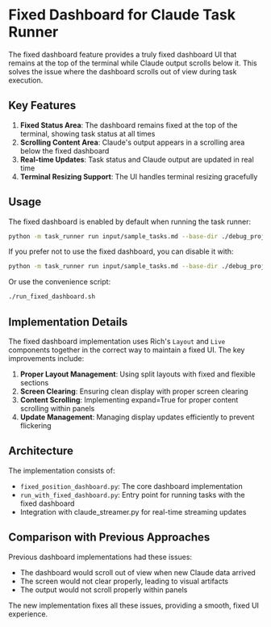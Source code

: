 # Fixed Dashboard for Claude Task Runner

The fixed dashboard feature provides a truly fixed dashboard UI that remains at the top of the terminal while Claude output scrolls below it. This solves the issue where the dashboard scrolls out of view during task execution.

## Key Features

1. **Fixed Status Area**: The dashboard remains fixed at the top of the terminal, showing task status at all times
2. **Scrolling Content Area**: Claude's output appears in a scrolling area below the fixed dashboard
3. **Real-time Updates**: Task status and Claude output are updated in real time
4. **Terminal Resizing Support**: The UI handles terminal resizing gracefully

## Usage

The fixed dashboard is enabled by default when running the task runner:

```bash
python -m task_runner run input/sample_tasks.md --base-dir ./debug_project
```

If you prefer not to use the fixed dashboard, you can disable it with:

```bash
python -m task_runner run input/sample_tasks.md --base-dir ./debug_project --no-fixed-dashboard
```

Or use the convenience script:

```bash
./run_fixed_dashboard.sh
```

## Implementation Details

The fixed dashboard implementation uses Rich's `Layout` and `Live` components together in the correct way to maintain a fixed UI. The key improvements include:

1. **Proper Layout Management**: Using split layouts with fixed and flexible sections
2. **Screen Clearing**: Ensuring clean display with proper screen clearing
3. **Content Scrolling**: Implementing expand=True for proper content scrolling within panels
4. **Update Management**: Managing display updates efficiently to prevent flickering

## Architecture

The implementation consists of:

- `fixed_position_dashboard.py`: The core dashboard implementation
- `run_with_fixed_dashboard.py`: Entry point for running tasks with the fixed dashboard
- Integration with claude_streamer.py for real-time streaming updates

## Comparison with Previous Approaches

Previous dashboard implementations had these issues:
- The dashboard would scroll out of view when new Claude data arrived
- The screen would not clear properly, leading to visual artifacts
- The output would not scroll properly within panels

The new implementation fixes all these issues, providing a smooth, fixed UI experience.